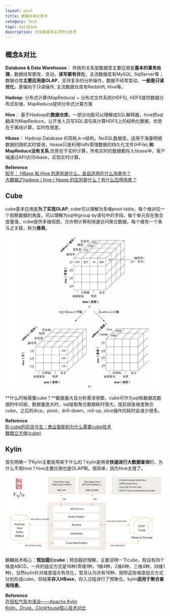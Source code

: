 ```yaml
---
layout: post
title: 数据库相关技术
category: Tech
tags: database
description: 涉及数据库主流优化技术
---
```


## 概念&对比

**Database & Data Warehouse**： 传统的关系型数据库主要应用是**基本的事务处理**，数据经常更改，变动，**读写都有优化**，主流数据库有MySQL, SqlServer等；数据仓库**主要应用是OLAP**，支持复杂的分析操作，数据不经常变动，**一般是只读优化**，更偏向于只读操作, 主流数据仓库有Redshift, Hive等。

**Hadoop**: 分布式计算(MapReduce) + 分布式文件系统(HDFS), HDFS提供数据分布式存储，MapReduce提供分布式计算方案

**Hive**： 基于Hadoop的**数据仓库**，一部分功能可以理解成SQL解释器，hive把sql翻译为MapReduce，让开发人员写SQL语句来计算HDFS上的结构化数据，优势在于离线计算，实时性很差。

**Hbase**： Hadoop Database 的简称,k-v结构，NoSQL数据库，适用于海量明细数据的随机实时查询，hbase只是利用hdfs管理数据的持久化文件(HFile),**和MapReduce没有关系**,优势在于实时计算，所有实时的数据都存入hbase中，客户端通过API访问hbase，实现实时计算。

**Reference**<br>[知乎： HBase 和 Hive 的差别是什么，各自适用在什么场景中？](https://www.zhihu.com/question/21677041)<br>[大数据之hadoop / hive / hbase 的区别是什么？有什么应用场景？](https://juejin.im/post/6844903734699376648)

## Cube

cube基本应用是**为了实现OLAP**, cube可以理解为多维pivot table，每个维对应一个观察数据的角度，可以理解为sql中group by语句中的字段，每个单元存在聚合度量值，cube提供多维视图，允许预计算和快速访问聚合数据，每个维有一个表与之关联，称为**维表**。

![](/assets/img/tech/database/cube.png)

**什么时候需要cube？**数据量大且分析需求频繁，cube可作为sql和数据库数据的中间层，数据量庞大时，sql提取聚合数据耗时很大，提前按各维度聚合cube，之后的dice，pivot，drill-down，roll-up, slice操作的耗时会减少很多。

**Reference**<br>[BI cube的前世今生：商业智能BI为什么需要cube技术](http://blog.itpub.net/30056930/viewspace-2089339/)<br>[数据立方体(cube)](https://www.cnblogs.com/sthinker/p/5965271.html)

## Kylin

首先明确一下Kylin主要是用来干什么的？kylin是用来**快速进行大数据查询**的，为什么不用hive？hive主要应用也是OLAP啊。很简单，因为hive太慢了。

![](/assets/img/tech/database/kylin.png)

麒麟技术核心：**预加载**和**cube**；预加载好理解，主要说明一下cube，假设有四个维度ABCD，一共的组合方式是16种(零维1种，1维4种，2维6种，三维4种，四维1种)，当然kylin针对维度组合有优化，暂且认为共有16种，按照这些维度组合方式分别形成cube，将结果**存入HBase**，存入过程进行了预聚合。kylin**适用于聚合查询场景**。

**Reference**<br>[在轻松气氛中浅谈——Apache Kylin](https://www.jianshu.com/p/26c18e6a30c3)<br>[Kylin、Druid、ClickHouse核心技术对比](https://mp.weixin.qq.com/s/unGF2-D7_HhIK8qZu7Vz0Q)